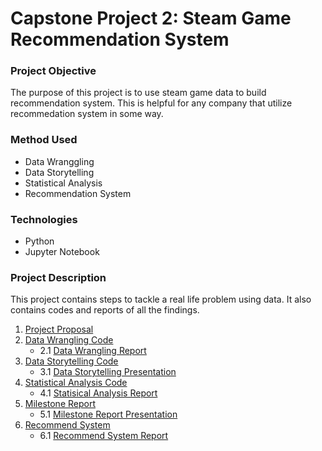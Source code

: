 # Capstone Project 2: Steam Game Recommendation System
### Project Objective
The purpose of this project is to use steam game data to build recommendation system. This is helpful for any company that utilize recommedation system in some way. 
### Method Used
* Data Wranggling 
* Data Storytelling
* Statistical Analysis
* Recommendation System 
### Technologies 
* Python 
* Jupyter Notebook
### Project Description 
This project contains steps to tackle a real life problem using data. It also contains codes and reports of all the findings.
1. [Project Proposal](https://github.com/Hantao-Lin/Steam-Game-Recommendation-System/blob/master/Capstone%20Project%202%20Proposal.pdf)
2. [Data Wrangling Code](https://github.com/Hantao-Lin/Steam-Game-Recommendation-System/blob/master/Data%20Wrangling.ipynb)
    * 2.1 [Data Wrangling Report](https://github.com/Hantao-Lin/Steam-Game-Recommendation-System/blob/master/Data%20Wrangling%20Report.pdf)
3. [Data Storytelling Code](https://github.com/Hantao-Lin/Steam-Game-Recommendation-System/blob/master/Data%20Storytelling%20.ipynb)
    * 3.1 [Data Storytelling Presentation](https://github.com/Hantao-Lin/Steam-Game-Recommendation-System/blob/master/Storytelling.pdf)
4. [Statistical Analysis Code](https://github.com/Hantao-Lin/Steam-Game-Recommendation-System/blob/master/Statistically%20Analysis%20.ipynb)
      * 4.1 [Statisical Analysis Report](https://github.com/Hantao-Lin/Steam-Game-Recommendation-System/blob/master/Statistical%20Analysis.pdf)
5. [Milestone Report](https://github.com/Hantao-Lin/Steam-Game-Recommendation-System/blob/master/Capstone%20Project%202%20Milestone%20Report.pdf)
      * 5.1 [Milestone Report Presentation](https://github.com/Hantao-Lin/Steam-Game-Recommendation-System/blob/master/Milestone%20Report%20Presentation.pdf)
6. [Recommend System](https://github.com/Hantao-Lin/Steam-Game-Recommendation-System/blob/master/Recommend%20System%20.ipynb)
      * 6.1 [Recommend System Report](https://github.com/Hantao-Lin/Steam-Game-Recommendation-System/blob/master/Recommend%20System%20Report.docx)
